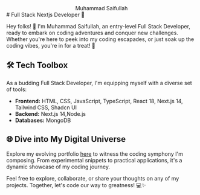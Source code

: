 <div align='center'>Muhammad Saifullah</div>
# Full Stack Nextjs Developer 🎉

Hey folks! 🚀 I'm Muhammad Saifullah, an entry-level Full Stack Developer, ready to embark on coding adventures and conquer new challenges. Whether you're here to peek into my coding escapades, or just soak up the coding vibes, you're in for a treat! 🌟

## 🛠️ Tech Toolbox

As a budding Full Stack Developer, I'm equipping myself with a diverse set of tools:

- **Frontend:** HTML, CSS, JavaScript, TypeScript, React 18, Next.js 14, Tailwind CSS, Shadcn UI
- **Backend:** Next.js 14,Node.js
- **Databases:** MongoDB

## 🌐 Dive into My Digital Universe

Explore my evolving portfolio [here](https://devsaif.vercel.app) to witness the coding symphony I'm composing. From experimental snippets to practical applications, it's a dynamic showcase of my coding journey.

Feel free to explore, collaborate, or share your thoughts on any of my projects. Together, let's code our way to greatness! 💻✨
